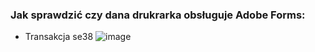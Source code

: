 ### Jak sprawdzić czy dana drukrarka obsługuje Adobe Forms:

* Transakcja se38
 ![image](https://user-images.githubusercontent.com/91785152/225922571-0547a5b4-9df1-468e-a8d6-5ccbe4378afa.png)
